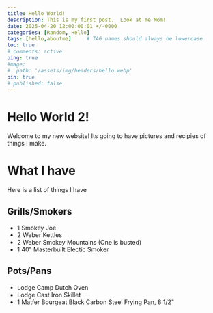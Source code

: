 ```yaml
---
title: Hello World!
description: This is my first post.  Look at me Mom!
date: 2025-04-20 12:00:00:01 +/-0000
categories: [Random, Hello]
tags: [hello,aboutme]     # TAG names should always be lowercase
toc: true
# comments: active
ping: true
#mage:
#  path: '/assets/img/headers/hello.webp'
pin: true
# published: false
---
```


# Hello World 2!

Welcome to my new website! Its going to have pictures and recipies of things I make. 

# What I have
Here is a list of things I have

## Grills/Smokers
  - 1 Smokey Joe
  - 2 Weber Kettles
  - 2 Weber Smokey Mountains (One is busted)
  - 1 40" Masterbuilt Electic Smoker

## Pots/Pans
  - Lodge Camp Dutch Oven
  - Lodge Cast Iron Skillet
  - 1 Matfer Bourgeat Black Carbon Steel Frying Pan, 8 1/2"